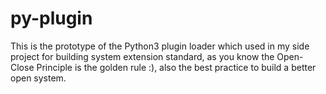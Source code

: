 # py-plugin

This is the prototype of the Python3 plugin loader which used in my side project for building system extension standard, as you know the Open-Close Principle is the golden rule :), also the best practice to build a better open system.
